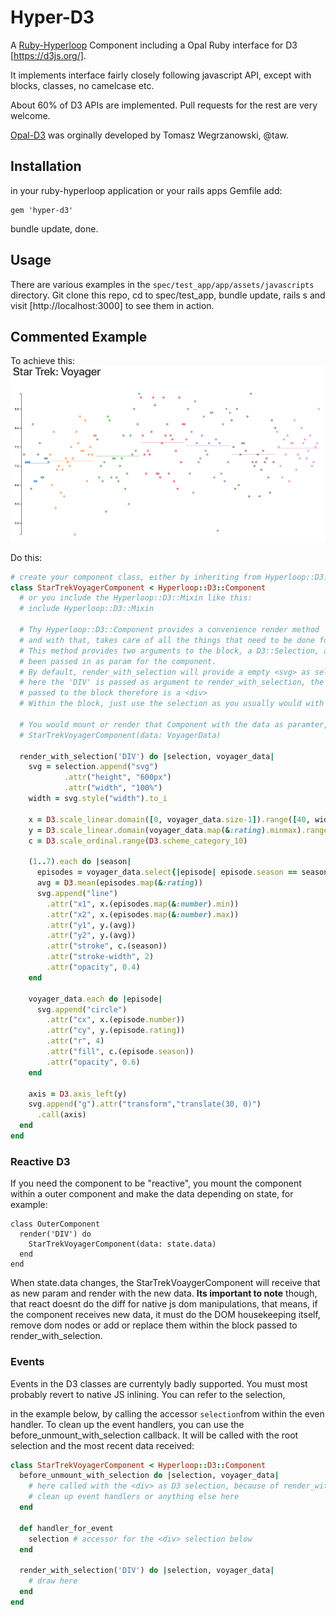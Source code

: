# Hyper-D3

A [Ruby-Hyperloop](https://ruby-hyperloop.org/) Component including a
Opal Ruby interface for D3 [https://d3js.org/].

It implements interface fairly closely following javascript API, except with blocks, classes, no camelcase etc.

About 60% of D3 APIs are implemented. Pull requests for the rest are very welcome.

[Opal-D3](https://taw.github.io/opal-d3/) was orginally developed by Tomasz Wegrzanowski, @taw.

## Installation

in your ruby-hyperloop application or your rails apps Gemfile add:
```
gem 'hyper-d3'
```
bundle update, done.

## Usage

There are various examples in the `spec/test_app/app/assets/javascripts` directory.
Git clone this repo, cd to spec/test_app, bundle update, rails s and visit [http://localhost:3000] to see them in action.

## Commented Example

To achieve this:
![Star Trek Voyager Demo](https://github.com/janbiedermann/hyper-d3/blob/hyperloopification/startrekvoyager.png?raw=true)

Do this:
```ruby
# create your component class, either by inheriting from Hyperloop::D3::Component:
class StarTrekVoyagerComponent < Hyperloop::D3::Component
  # or you include the Hyperloop::D3::Mixin like this:
  # include Hyperloop::D3::Mixin

  # Thy Hyperloop::D3::Component provides a convenience render method 'render_with_selection'
  # and with that, takes care of all the things that need to be done for react, to use D3.js
  # This method provides two arguments to the block, a D3::Selection, and the data that has 
  # been passed in as param for the component.
  # By default, render_with_selection will provide a empty <svg> as selection,
  # here the 'DIV' is passed as argument to render_with_selection, the selection argument
  # passed to the block therefore is a <div>
  # Within the block, just use the selection as you usually would with D3.

  # You would mount or render that Component with the data as paramter, like:
  # StarTrekVoyagerComponent(data: VoyagerData)

  render_with_selection('DIV') do |selection, voyager_data|
    svg = selection.append("svg")
            .attr("height", "600px")
            .attr("width", "100%")
    width = svg.style("width").to_i

    x = D3.scale_linear.domain([0, voyager_data.size-1]).range([40, width-20])
    y = D3.scale_linear.domain(voyager_data.map(&:rating).minmax).range([550, 50])
    c = D3.scale_ordinal.range(D3.scheme_category_10)

    (1..7).each do |season|
      episodes = voyager_data.select{|episode| episode.season == season }
      avg = D3.mean(episodes.map(&:rating))
      svg.append("line")
        .attr("x1", x.(episodes.map(&:number).min))
        .attr("x2", x.(episodes.map(&:number).max))
        .attr("y1", y.(avg))
        .attr("y2", y.(avg))
        .attr("stroke", c.(season))
        .attr("stroke-width", 2)
        .attr("opacity", 0.4)
    end

    voyager_data.each do |episode|
      svg.append("circle")
        .attr("cx", x.(episode.number))
        .attr("cy", y.(episode.rating))
        .attr("r", 4)
        .attr("fill", c.(episode.season))
        .attr("opacity", 0.6)
    end

    axis = D3.axis_left(y)
    svg.append("g").attr("transform","translate(30, 0)")
      .call(axis)
  end
end
```

### Reactive D3
If you need the component to be "reactive", you mount the component within a outer component and make the data
depending on state, for example:
```
class OuterComponent
  render('DIV') do
    StarTrekVoyagerComponent(data: state.data)
  end
end
```
When state.data changes, the StarTrekVoaygerComponent will receive that as new param and render with the new data.
**Its important to note** though, that react doesnt do the diff for native js dom manipulations, that means, if the
component receives new data, it must do the DOM housekeeping itself, remove dom nodes or add or replace them within
the block passed to render_with_selection.

### Events
Events in the D3 classes are currentyly badly supported. You must most probably revert to native JS inlining.
You can refer to the selection, <div> in the example below, by calling the accessor `selection`from within the even handler.
To clean up the event handlers, you can use the before_unmount_with_selection callback. It will be called with the root
selection and the most recent data received:
```ruby
class StarTrekVoyagerComponent < Hyperloop::D3::Component
  before_unmount_with_selection do |selection, voyager_data|
    # here called with the <div> as D3 selection, because of render_with_selection('DIV')
    # clean up event handlers or anything else here
  end

  def handler_for_event
    selection # accessor for the <div> selection below
  end
  
  render_with_selection('DIV') do |selection, voyager_data|
    # draw here
  end
end
```
